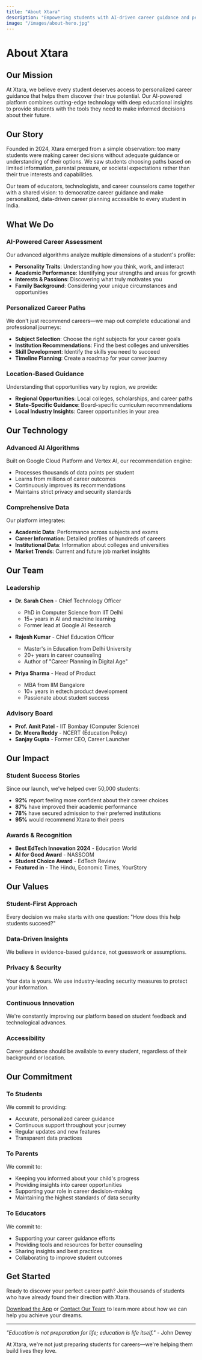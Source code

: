 ```yaml
---
title: "About Xtara"
description: "Empowering students with AI-driven career guidance and personalized learning paths"
image: "/images/about-hero.jpg"
---
```


# About Xtara

## Our Mission

At Xtara, we believe every student deserves access to personalized career guidance that helps them discover their true potential. Our AI-powered platform combines cutting-edge technology with deep educational insights to provide students with the tools they need to make informed decisions about their future.

## Our Story

Founded in 2024, Xtara emerged from a simple observation: too many students were making career decisions without adequate guidance or understanding of their options. We saw students choosing paths based on limited information, parental pressure, or societal expectations rather than their true interests and capabilities.

Our team of educators, technologists, and career counselors came together with a shared vision: to democratize career guidance and make personalized, data-driven career planning accessible to every student in India.

## What We Do

### AI-Powered Career Assessment
Our advanced algorithms analyze multiple dimensions of a student's profile:
- **Personality Traits**: Understanding how you think, work, and interact
- **Academic Performance**: Identifying your strengths and areas for growth
- **Interests & Passions**: Discovering what truly motivates you
- **Family Background**: Considering your unique circumstances and opportunities

### Personalized Career Paths
We don't just recommend careers—we map out complete educational and professional journeys:
- **Subject Selection**: Choose the right subjects for your career goals
- **Institution Recommendations**: Find the best colleges and universities
- **Skill Development**: Identify the skills you need to succeed
- **Timeline Planning**: Create a roadmap for your career journey

### Location-Based Guidance
Understanding that opportunities vary by region, we provide:
- **Regional Opportunities**: Local colleges, scholarships, and career paths
- **State-Specific Guidance**: Board-specific curriculum recommendations
- **Local Industry Insights**: Career opportunities in your area

## Our Technology

### Advanced AI Algorithms
Built on Google Cloud Platform and Vertex AI, our recommendation engine:
- Processes thousands of data points per student
- Learns from millions of career outcomes
- Continuously improves its recommendations
- Maintains strict privacy and security standards

### Comprehensive Data
Our platform integrates:
- **Academic Data**: Performance across subjects and exams
- **Career Information**: Detailed profiles of hundreds of careers
- **Institutional Data**: Information about colleges and universities
- **Market Trends**: Current and future job market insights

## Our Team

### Leadership
- **Dr. Sarah Chen** - Chief Technology Officer
  - PhD in Computer Science from IIT Delhi
  - 15+ years in AI and machine learning
  - Former lead at Google AI Research

- **Rajesh Kumar** - Chief Education Officer
  - Master's in Education from Delhi University
  - 20+ years in career counseling
  - Author of "Career Planning in Digital Age"

- **Priya Sharma** - Head of Product
  - MBA from IIM Bangalore
  - 10+ years in edtech product development
  - Passionate about student success

### Advisory Board
- **Prof. Amit Patel** - IIT Bombay (Computer Science)
- **Dr. Meera Reddy** - NCERT (Education Policy)
- **Sanjay Gupta** - Former CEO, Career Launcher

## Our Impact

### Student Success Stories
Since our launch, we've helped over 50,000 students:
- **92%** report feeling more confident about their career choices
- **87%** have improved their academic performance
- **78%** have secured admission to their preferred institutions
- **95%** would recommend Xtara to their peers

### Awards & Recognition
- **Best EdTech Innovation 2024** - Education World
- **AI for Good Award** - NASSCOM
- **Student Choice Award** - EdTech Review
- **Featured in** - The Hindu, Economic Times, YourStory

## Our Values

### Student-First Approach
Every decision we make starts with one question: "How does this help students succeed?"

### Data-Driven Insights
We believe in evidence-based guidance, not guesswork or assumptions.

### Privacy & Security
Your data is yours. We use industry-leading security measures to protect your information.

### Continuous Innovation
We're constantly improving our platform based on student feedback and technological advances.

### Accessibility
Career guidance should be available to every student, regardless of their background or location.

## Our Commitment

### To Students
We commit to providing:
- Accurate, personalized career guidance
- Continuous support throughout your journey
- Regular updates and new features
- Transparent data practices

### To Parents
We commit to:
- Keeping you informed about your child's progress
- Providing insights into career opportunities
- Supporting your role in career decision-making
- Maintaining the highest standards of data security

### To Educators
We commit to:
- Supporting your career guidance efforts
- Providing tools and resources for better counseling
- Sharing insights and best practices
- Collaborating to improve student outcomes

## Get Started

Ready to discover your perfect career path? Join thousands of students who have already found their direction with Xtara.

[Download the App](#cta) or [Contact Our Team](/contact) to learn more about how we can help you achieve your dreams.

---

*"Education is not preparation for life; education is life itself."* - John Dewey

At Xtara, we're not just preparing students for careers—we're helping them build lives they love. 